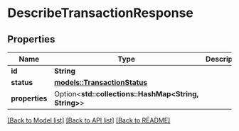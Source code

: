 # DescribeTransactionResponse

## Properties

Name | Type | Description | Notes
------------ | ------------- | ------------- | -------------
**id** | **String** |  | 
**status** | [**models::TransactionStatus**](TransactionStatus.md) |  | 
**properties** | Option<**std::collections::HashMap<String, String>**> |  | [optional]

[[Back to Model list]](../README.md#documentation-for-models) [[Back to API list]](../README.md#documentation-for-api-endpoints) [[Back to README]](../README.md)


